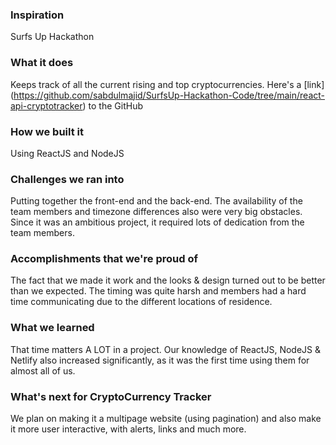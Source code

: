 ### Inspiration
Surfs Up Hackathon
### What it does
Keeps track of all the current rising and top cryptocurrencies. Here's a [link] (https://github.com/sabdulmajid/SurfsUp-Hackathon-Code/tree/main/react-api-cryptotracker) to the GitHub
### How we built it
Using ReactJS and NodeJS
### Challenges we ran into
Putting together the front-end and the back-end. The availability of the team members and timezone differences also were very big obstacles. Since it was an ambitious project, it required lots of dedication from the team members. 
### Accomplishments that we're proud of
The fact that we made it work and the looks & design turned out to be better than we expected. The timing was quite harsh and members had a hard time communicating due to the different locations of residence.
### What we learned
That time matters A LOT in a project. Our knowledge of ReactJS, NodeJS & Netlify also increased significantly, as it was the first time using them for almost all of us.
### What's next for CryptoCurrency Tracker
We plan on making it a multipage website (using pagination) and also make it more user interactive, with alerts, links and much more.
